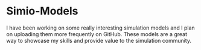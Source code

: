 # Simio-Models
I have been working on some really interesting simulation models and I plan on uploading them more frequently on GitHub.
These models are a great way to showcase my skills and provide value to the simulation community.
